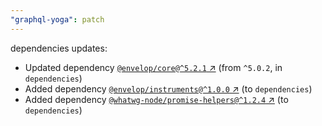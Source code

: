 ```yaml
---
"graphql-yoga": patch
---
```

dependencies updates:
  - Updated dependency [`@envelop/core@^5.2.1` ↗︎](https://www.npmjs.com/package/@envelop/core/v/5.2.1) (from `^5.0.2`, in `dependencies`)
  - Added dependency [`@envelop/instruments@^1.0.0` ↗︎](https://www.npmjs.com/package/@envelop/instruments/v/1.0.0) (to `dependencies`)
  - Added dependency [`@whatwg-node/promise-helpers@^1.2.4` ↗︎](https://www.npmjs.com/package/@whatwg-node/promise-helpers/v/1.2.4) (to `dependencies`)
